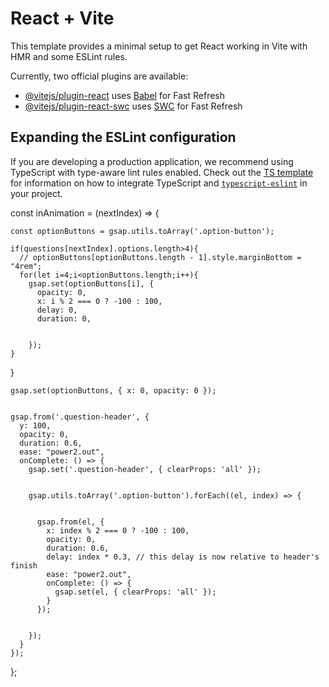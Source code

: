 # React + Vite

This template provides a minimal setup to get React working in Vite with HMR and some ESLint rules.

Currently, two official plugins are available:

- [@vitejs/plugin-react](https://github.com/vitejs/vite-plugin-react/blob/main/packages/plugin-react) uses [Babel](https://babeljs.io/) for Fast Refresh
- [@vitejs/plugin-react-swc](https://github.com/vitejs/vite-plugin-react/blob/main/packages/plugin-react-swc) uses [SWC](https://swc.rs/) for Fast Refresh

## Expanding the ESLint configuration

If you are developing a production application, we recommend using TypeScript with type-aware lint rules enabled. Check out the [TS template](https://github.com/vitejs/vite/tree/main/packages/create-vite/template-react-ts) for information on how to integrate TypeScript and [`typescript-eslint`](https://typescript-eslint.io) in your project.

  const inAnimation = (nextIndex) => {

    const optionButtons = gsap.utils.toArray('.option-button');

    if(questions[nextIndex].options.length>4){
      // optionButtons[optionButtons.length - 1].style.marginBottom = "4rem";
      for(let i=4;i<optionButtons.length;i++){
        gsap.set(optionButtons[i], {
          opacity: 0,
          x: i % 2 === 0 ? -100 : 100,
          delay: 0,
          duration: 0,
          
          
        });
    }
    
   }
   
    gsap.set(optionButtons, { x: 0, opacity: 0 });    

  
    gsap.from('.question-header', {
      y: 100,
      opacity: 0,
      duration: 0.6,
      ease: "power2.out",
      onComplete: () => {
        gsap.set('.question-header', { clearProps: 'all' });

        
        gsap.utils.toArray('.option-button').forEach((el, index) => {
         
          
          gsap.from(el, {
            x: index % 2 === 0 ? -100 : 100,
            opacity: 0,
            duration: 0.6,
            delay: index * 0.3, // this delay is now relative to header's finish
            ease: "power2.out",
            onComplete: () => {
              gsap.set(el, { clearProps: 'all' });
            }
          });
      
           
        });
      }
    });
  };